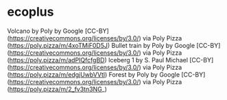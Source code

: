 # ecoplus
Volcano by Poly by Google [CC-BY] (https://creativecommons.org/licenses/by/3.0/) via Poly Pizza (https://poly.pizza/m/4xoTMiF0D5J)
Bullet train by Poly by Google [CC-BY] (https://creativecommons.org/licenses/by/3.0/) via Poly Pizza (https://poly.pizza/m/adPIQfcfgBD)
Iceberg 1 by S. Paul Michael [CC-BY] (https://creativecommons.org/licenses/by/3.0/) via Poly Pizza (https://poly.pizza/m/edgjUwbVVtl)
Forest by Poly by Google [CC-BY] (https://creativecommons.org/licenses/by/3.0/) via Poly Pizza (https://poly.pizza/m/2_fv3tn3NG_)